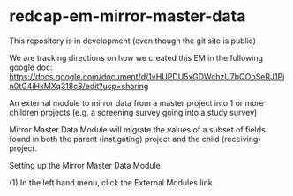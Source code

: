 # redcap-em-mirror-master-data
This repository is in development (even though the git site is public)

We are tracking directions on how we created this EM in the following google doc:
https://docs.google.com/document/d/1vHUPDU5xGDWchzU7bQOoSeRJ1Pjn0tG4iHxMXq318c8/edit?usp=sharing

An external module to mirror data from a master project into 1 or more children projects (e.g. a screening survey going into a study survey)

Mirror Master Data Module will migrate the values of a subset of fields found in both the parent (instigating) project and the child (receiving) project.

Setting up the Mirror Master Data Module

(1) In the left hand menu, click the External Modules link